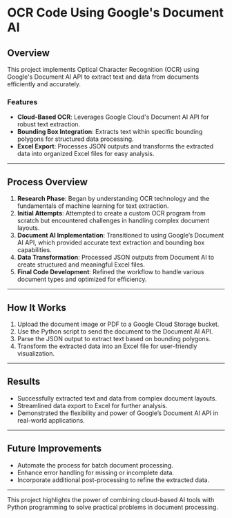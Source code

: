 # OCR Code Using Google's Document AI

## Overview

This project implements Optical Character Recognition (OCR) using Google's Document AI API to extract text and data from documents efficiently and accurately.

### Features
- **Cloud-Based OCR**: Leverages Google Cloud's Document AI API for robust text extraction.
- **Bounding Box Integration**: Extracts text within specific bounding polygons for structured data processing.
- **Excel Export**: Processes JSON outputs and transforms the extracted data into organized Excel files for easy analysis.

---

## Process Overview

1. **Research Phase**: Began by understanding OCR technology and the fundamentals of machine learning for text extraction.
2. **Initial Attempts**: Attempted to create a custom OCR program from scratch but encountered challenges in handling complex document layouts.
3. **Document AI Implementation**: Transitioned to using Google’s Document AI API, which provided accurate text extraction and bounding box capabilities.
4. **Data Transformation**: Processed JSON outputs from Document AI to create structured and meaningful Excel files.
5. **Final Code Development**: Refined the workflow to handle various document types and optimized for efficiency.

---

## How It Works
1. Upload the document image or PDF to a Google Cloud Storage bucket.
2. Use the Python script to send the document to the Document AI API.
3. Parse the JSON output to extract text based on bounding polygons.
4. Transform the extracted data into an Excel file for user-friendly visualization.

---

## Results

- Successfully extracted text and data from complex document layouts.
- Streamlined data export to Excel for further analysis.
- Demonstrated the flexibility and power of Google’s Document AI API in real-world applications.

---

## Future Improvements

- Automate the process for batch document processing.
- Enhance error handling for missing or incomplete data.
- Incorporate additional post-processing to refine the extracted data.

---

This project highlights the power of combining cloud-based AI tools with Python programming to solve practical problems in document processing.
